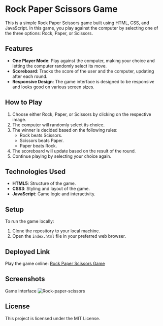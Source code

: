 # Rock Paper Scissors Game

This is a simple Rock Paper Scissors game built using HTML, CSS, and JavaScript. In this game, you play against the computer by selecting one of the three options: Rock, Paper, or Scissors.

## Features

- **One Player Mode**: Play against the computer, making your choice and letting the computer randomly select its move.
- **Scoreboard**: Tracks the score of the user and the computer, updating after each round.
- **Responsive Design**: The game interface is designed to be responsive and looks good on various screen sizes.

## How to Play

1. Choose either Rock, Paper, or Scissors by clicking on the respective image.
2. The computer will randomly select its choice.
3. The winner is decided based on the following rules:
   - Rock beats Scissors.
   - Scissors beats Paper.
   - Paper beats Rock.
4. The scoreboard will update based on the result of the round.
5. Continue playing by selecting your choice again.

## Technologies Used

- **HTML5**: Structure of the game.
- **CSS3**: Styling and layout of the game.
- **JavaScript**: Game logic and interactivity.

## Setup

To run the game locally:

1. Clone the repository to your local machine.
2. Open the `index.html` file in your preferred web browser.

## Deployed Link

Play the game online: [Rock Paper Scissors Game](https://rock-paper-scissors-fawn-eight.vercel.app/)


## Screenshots

Game Interface
![Rock-paper-scissors](https://github.com/user-attachments/assets/25ad5361-4d76-489c-85ac-4f1bd90e54ee)


## License

This project is licensed under the MIT License.
